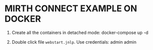 # MIRTH CONNECT EXAMPLE ON DOCKER

1. Create all the containers in detached mode:
		docker-compose up -d
        
1. Double click file `webstart.jnlp`. Use credentials:
        admin
        admin

	

